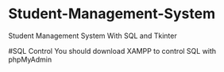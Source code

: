 # Student-Management-System
Student Management System With SQL and Tkinter

#SQL Control
You should download XAMPP to control SQL with phpMyAdmin
